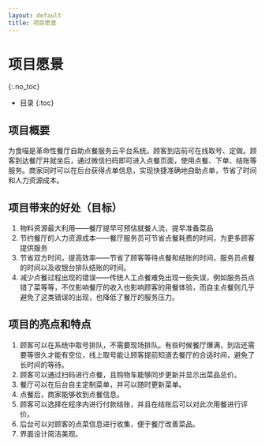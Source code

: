 ```yaml
---
layout: default
title: 项目愿景
---
```


# 项目愿景
{:.no_toc}

* 目录
{:toc}

## 项目概要

为食喵是革命性餐厅自助点餐服务云平台系统。顾客到店前可在线取号、定做。顾客到达餐厅并就坐后，通过微信扫码即可进入点餐页面，使用点餐、下单、结账等服务。商家同时可以在后台获得点单信息，实现快捷准确地自助点单，节省了时间和人力资源成本。

## 项目带来的好处（目标）

1. 物料资源最大利用——餐厅提早可预估就餐人流，提早准备菜品
2. 节约餐厅的人力资源成本——餐厅服务员可节省点餐耗费的时间，为更多顾客提供服务
3. 节省双方时间，提高效率——节省了顾客等待点餐和结账的时间，服务员点餐的时间以及收银台排队结账的时间。
4. 减少点餐过程出现的错误——传统人工点餐难免出现一些失误，例如服务员点错了菜等等，不仅影响餐厅的收入也影响顾客的用餐体验，而自主点餐则几乎避免了这类错误的出现，也降低了餐厅的服务压力。

## 项目的亮点和特点

1.	顾客可以在系统中取号排队，不需要现场排队。有些时候餐厅爆满，到店还需要等很久才能有空位，线上取号能让顾客提前知道去餐厅的合适时间，避免了长时间的等待。
2.	顾客可以通过扫码进行点餐，且购物车能够同步更新并显示出菜品总价。
3.	餐厅可以在后台自主定制菜单，并可以随时更新菜单。
4.	点餐后，商家能够收到点餐信息。
5.	顾客可以选择在程序内进行付款结账，并且在结账后可以对此次用餐进行评价。
6.	后台可以对顾客的点菜信息进行收集，便于餐厅改善菜品。
7.	界面设计简洁美观。
